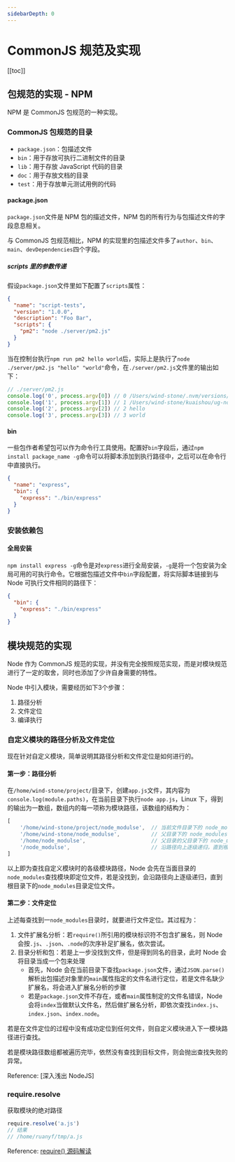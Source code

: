 ```yaml
---
sidebarDepth: 0
---
```


# CommonJS 规范及实现

[[toc]]

## 包规范的实现 - NPM

NPM 是 CommonJS 包规范的一种实现。

### CommonJS 包规范的目录

- `package.json`：包描述文件
- `bin`：用于存放可执行二进制文件的目录
- `lib`：用于存放 JavaScript 代码的目录
- `doc`：用于存放文档的目录
- `test`：用于存放单元测试用例的代码

#### package.json

`package.json`文件是 NPM 包的描述文件，NPM 包的所有行为与包描述文件的字段息息相关。

与 CommonJS 包规范相比，NPM 的实现里的包描述文件多了`author`、`bin`、`main`、`devDependencies`四个字段。

##### scripts 里的参数传递

假设`package.json`文件里如下配置了`scripts`属性：

```json
{
  "name": "script-tests",
  "version": "1.0.0",
  "description": "Foo Bar",
  "scripts": {
    "pm2": "node ./server/pm2.js"
  }
}
```

当在控制台执行`npm run pm2 hello world`后，实际上是执行了`node ./server/pm2.js "hello" "world"`命令，在`./server/pm2.js`文件里的输出如下：

```js
// ./server/pm2.js
console.log('0', process.argv[0]) // 0 /Users/wind-stone/.nvm/versions/node/v11.10.0/bin/node
console.log('1', process.argv[1]) // 1 /Users/wind-stone/kuaishou/ug-node-h5/server/pm2.js
console.log('2', process.argv[2]) // 2 hello
console.log('3', process.argv[3]) // 3 world
```

#### bin

一些包作者希望包可以作为命令行工具使用。配置好`bin`字段后，通过`npm install package_name -g`命令可以将脚本添加到执行路径中，之后可以在命令行中直接执行。

```json
{
  "name": "express",
  "bin": {
    "express": "./bin/express"
  }
}
```

### 安装依赖包

#### 全局安装

`npm install express -g`命令是对`express`进行全局安装，`-g`是将一个包安装为全局可用的可执行命令。它根据包描述文件中`bin`字段配置，将实际脚本链接到与 Node 可执行文件相同的路径下：

```json
{
  "bin": {
    "express": "./bin/express"
  }
}
```

## 模块规范的实现

Node 作为 CommonJS 规范的实现，并没有完全按照规范实现，而是对模块规范进行了一定的取舍，同时也添加了少许自身需要的特性。

Node 中引入模块，需要经历如下3个步骤：

1. 路径分析
2. 文件定位
3. 编译执行

### 自定义模块的路径分析及文件定位

现在针对自定义模块，简单说明其路径分析和文件定位是如何进行的。

#### 第一步：路径分析

在`/home/wind-stone/project/`目录下，创建`app.js`文件，其内容为`console.log(module.paths)`，在当前目录下执行`node app.js`，Linux 下，得到的输出为一数组，数组内的每一项称为模块路径，该数组的结构为：

```js
[
    '/home/wind-stone/project/node_modulse',  // 当前文件目录下的 node_modules 目录
    '/home/wind-stone/node_modulse',          // 父目录下的 node_modules 目录
    '/home/node_modulse',                     // 父目录的父目录下的 node_modules 目录
    '/node_modulse',                          // 沿路径向上逐级递归，直到根目录下的 node_modules 目录
]
```

以上即为查找自定义模块时的各级模块路径，Node 会先在当面目录的`node_modules`查找模块即定位文件，若是没找到，会沿路径向上逐级递归，直到根目录下的`node_modules`目录定位文件。

#### 第二步：文件定位

上述每查找到一`node_modules`目录时，就要进行文件定位。其过程为：

1. 文件扩展名分析：若`require()`所引用的模块标识符不包含扩展名，则 Node 会按`.js`、`.json`、`.node`的次序补足扩展名，依次尝试。
2. 目录分析和包：若是上一步没找到文件，但是得到同名的目录，此时 Node 会将目录当成一个包来处理
    - 首先，Node 会在当前目录下查找`package.json`文件，通过`JSON.parse()`解析出包描述对象里的`main`属性指定的文件名进行定位，若是文件名缺少扩展名，将会进入扩展名分析的步骤
    - 若是`package.json`文件不存在，或者`main`属性制定的文件名错误，Node 会将`index`当做默认文件名，然后做扩展名分析，即依次查找`index.js`、`index.json`、`index.node`。

若是在文件定位的过程中没有成功定位到任何文件，则自定义模块进入下一模块路径进行查找。

若是模块路径数组都被遍历完毕，依然没有查找到目标文件，则会抛出查找失败的异常。

Reference: [深入浅出 NodeJS]

### require.resolve

获取模块的绝对路径

```js
require.resolve('a.js')
// 结果
// /home/ruanyf/tmp/a.js
```

Reference: [require() 源码解读](http://www.ruanyifeng.com/blog/2015/05/require.html)
